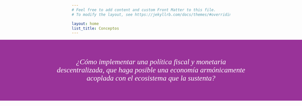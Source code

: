 ```yaml
---
# Feel free to add content and custom Front Matter to this file.
# To modify the layout, see https://jekyllrb.com/docs/themes/#overriding-theme-defaults

layout: home
list_title: Conceptos
---
```


<div style="font-style: italic;
            font-size: 23px;
            font-family: candara;
            line-height: 26px;
            width: 100vw;
            position: relative;
            z-index: -1;
            left: 50%;
            margin-left: -50vw;
            color: white;
            background: #993399;
            padding-top: 35px;
            padding-bottom: 35px;"
     align="center">
  <p style="max-width:600px">
    ¿Cómo implementar una política fiscal y monetaria descentralizada, que haga posible una economía armónicamente acoplada con el ecosistema que la sustenta?
  </p>
</div>
